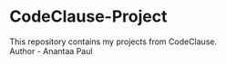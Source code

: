 # CodeClause-Project
This repository contains my projects from CodeClause. 
<br>
Author - Anantaa Paul 
